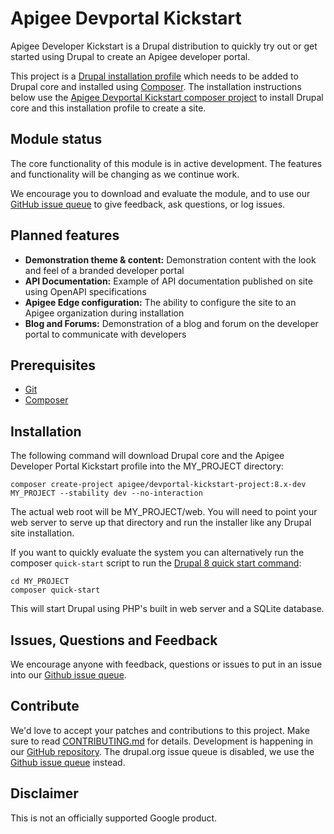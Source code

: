 # Apigee Devportal Kickstart

Apigee Developer Kickstart is a Drupal distribution to quickly try out or get started using Drupal to create
an Apigee developer portal.

This project is a [Drupal installation profile](https://www.drupal.org/docs/8/distributions) which needs
to be added to Drupal core and installed using [Composer](https://getcomposer.org).  The installation instructions
below use the [Apigee Devportal Kickstart composer project](https://github.com/apigee/devportal-kickstart-project-composer)
to install Drupal core and this installation profile to create a site.

## Module status

The core functionality of this module is in active development. The features and functionality will be changing as we
continue work.

We encourage you to download and evaluate the module, and to use our 
[GitHub issue queue](https://github.com/apigee/apigee-devportal-kickstart-drupal/issues) to give feedback, ask questions, 
or log issues.

## Planned features
* **Demonstration theme & content:** Demonstration content with the look and feel of a branded developer portal
* **API Documentation:** Example of API documentation published on site using OpenAPI specifications
* **Apigee Edge configuration:** The ability to configure the site to an Apigee organization during installation
* **Blog and Forums:** Demonstration of a blog and forum on the developer portal to communicate with developers

## Prerequisites

* [Git](https://git-scm.com)
* [Composer](https://getcomposer.org)

## Installation

The following command will download Drupal core and the Apigee Developer Portal Kickstart profile into the
MY_PROJECT directory:

```
composer create-project apigee/devportal-kickstart-project:8.x-dev MY_PROJECT --stability dev --no-interaction
```

The actual web root will be MY_PROJECT/web. You will need to point your web server to serve up that directory and
run the installer like any Drupal site installation.

If you want to quickly evaluate the system you can alternatively run the composer `quick-start` script to run
the [Drupal 8 quick start command](https://www.drupal.org/docs/8/install/drupal-8-quick-start-command):

```
cd MY_PROJECT
composer quick-start
```

This will start Drupal using PHP's built in web server and a SQLite database.

## Issues, Questions and Feedback
We encourage anyone with feedback, questions or issues to put in an issue into
our [Github issue queue](https://github.com/apigee/apigee-devportal-kickstart-drupal/issues).

## Contribute
We'd love to accept your patches and contributions to this project. Make sure to read [CONTRIBUTING.md](CONTRIBUTING.md) for details.
Development is happening in our [GitHub repository](https://github.com/apigee/apigee-devportal-kickstart-drupal). The drupal.org issue
queue is disabled, we use the [Github issue queue](https://github.com/apigee/apigee-devportal-kickstart-drupal/issues) instead.

## Disclaimer

This is not an officially supported Google product.
